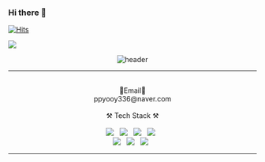 ### Hi there 👋

[![Hits](https://hits.seeyoufarm.com/api/count/incr/badge.svg?url=https%3A%2F%2Fgithub.com%2Fppyooy336%2Fhit-counter&count_bg=%2379C83D&title_bg=%23555555&icon=&icon_color=%23E7E7E7&title=hits&edge_flat=false)](https://github.com/SeungYongChoi)

<image src="https://img.shields.io/github/followers/SeungYongChoi?style=social">
 
<div align="center">

  ![header](https://capsule-render.vercel.app/api?type=waving&color=gradient&customColorList=14&height=220&section=header&text=Welcome&fontAlignY=40&fontSize=70&desc=SeungyongChoi's%20GitHub&descAlign=65&descAlignY=55&descSize=20)

  ---



  <br/>
  📧Email📧<br/>ppyooy336@naver.com
  <br/>

  
  <br/>
  ⚒️ Tech Stack ⚒️
  <br/>
  <br/>

  <a>
  <img src="https://img.shields.io/badge/Java-007396?style=flat-square&logo=Java&logoColor=white"/> &nbsp
  <img src="https://img.shields.io/badge/Spring Boot-6DB33F?style=flat-square&logo=Spring Boot&logoColor=white"/> &nbsp
  <img src="https://img.shields.io/badge/Node.js-339933?style=flat-square&logo=Node.js&logoColor=white">  &nbsp
  <img src="https://img.shields.io/badge/JavaScript-F7DF1E?style=flat-square&logo=JavaScript&logoColor=white"> &nbsp
  <br/>
  <img src="https://img.shields.io/badge/MySQL-4479A1?style=flat-square&logo=MySQL&logoColor=white"/> &nbsp
  <img src="https://img.shields.io/badge/Docker-2496ED?style=flat-square&logo=Docker&logoColor=white"/> &nbsp
  <img src="https://img.shields.io/badge/AWS-FFAD00?style=flat-square&logo=AmazonAWS&logoColor=white"/> &nbsp
  </a>  

  ---
  <br/>
  


<!--
**SeungYongChoi/SeungYongChoi** is a ✨ _special_ ✨ repository because its `README.md` (this file) appears on your GitHub profile.

Here are some ideas to get you started:

- 🔭 I’m currently working on ...
- 🌱 I’m currently learning ...
- 👯 I’m looking to collaborate on ...
- 🤔 I’m looking for help with ...
- 💬 Ask me about ...
- 📫 How to reach me: ...
- 😄 Pronouns: ...
- ⚡ Fun fact: ...
-->

